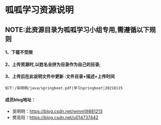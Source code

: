 # 呱呱学习资源说明
## NOTE:此资源目录为呱呱学习小组专用,需遵循以下规则

#### 1、下载不受限
#### 2、上传资源时,以姓名全拼为目录作为自己的目录;
#### 3、上传后在此说明文件中更新 :文件目录+描述+上传时间
	如下:/吴明明/java/springboot.pdf|学习springboot|20210115
#### 成员blog地址：
 
- 吴明明：https://blog.csdn.net/wmm19881213
- 樊高阳：https://blog.csdn.net/u014737442


